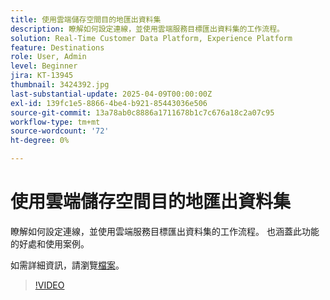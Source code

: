 ```yaml
---
title: 使用雲端儲存空間目的地匯出資料集
description: 瞭解如何設定連線，並使用雲端服務目標匯出資料集的工作流程。
solution: Real-Time Customer Data Platform, Experience Platform
feature: Destinations
role: User, Admin
level: Beginner
jira: KT-13945
thumbnail: 3424392.jpg
last-substantial-update: 2025-04-09T00:00:00Z
exl-id: 139fc1e5-8866-4be4-b921-85443036e506
source-git-commit: 13a78ab0c8886a1711678b1c7c676a18c2a07c95
workflow-type: tm+mt
source-wordcount: '72'
ht-degree: 0%

---
```


# 使用雲端儲存空間目的地匯出資料集

瞭解如何設定連線，並使用雲端服務目標匯出資料集的工作流程。 也涵蓋此功能的好處和使用案例。

如需詳細資訊，請瀏覽[檔案](https://experienceleague.adobe.com/zh-hant/docs/experience-platform/destinations/ui/activate/export-datasets)。

>[!VIDEO](https://video.tv.adobe.com/v/3424392/?learn=on&enablevpops)
